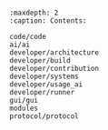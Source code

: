 ```{include} ./README.md
```

```{toctree}
:maxdepth: 2
:caption: Contents:

code/code
ai/ai
developer/architecture
developer/build
developer/contribution
developer/systems
developer/usage_ai
developer/runner
gui/gui
modules
protocol/protocol
```
